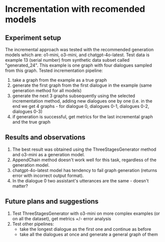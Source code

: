 # Incrementation with recomended models

## Experiment setup

The incremental approach was tested with the recommended generation models which are: o1-mini, o3-mini, and chatgpt-4o-latest. Test data is example 13 (serial number) from synthetic data subset called "generated_24". This example is one graph with four dialogues sampled from this graph. 
Tested incrementation pipeline:
1. take a graph from the example as a true graph
2. generate the first graph from the first dialogue in the example (same generation method for all models)
3. generate the next 3 graphs subsequently using the selected incrementation method, adding new dialogues one by one (i.e. in the end we get 4 graphs - for dialogue 0, dialogues 0-1, dialogues 0-2, dialogues 0-3)
4. if generation is successful, get metrics for the last incremental graph and the true graph

## Results and observations
1. The best result was obtained using the ThreeStagesGenerator method and o3-mini as a generation model.
2. AppendChain method doesn't work well for this task, regardless of the generation model.
3. chatgpt-4o-latest model has tendency to fail graph generation (returns error with incorrect output format).
4. In the dialogue 0 two assistant's utterances are the same - doesn't matter?

## Future plans and suggestions
1. Test ThreeStagesGenerator with o3-mini on more complex examples (or on all the dataset), get metrics +/- error analysis
2. Test other pipelines: 
    - take the longest dialogue as the first one and continue as before
    - take all the dialogues at once and generate a general graph of them